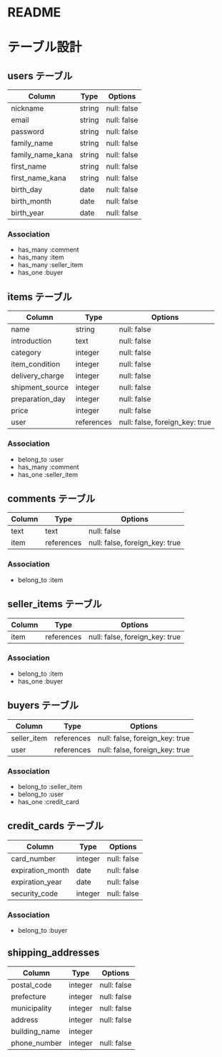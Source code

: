 # README

# テーブル設計

## users テーブル

| Column           | Type   | Options     |
| ---------------- | ------ | ----------- |
| nickname         | string | null: false |
| email            | string | null: false |
| password         | string | null: false |
| family_name      | string | null: false |
| family_name_kana | string | null: false |
| first_name       | string | null: false |
| first_name_kana  | string | null: false |
| birth_day        | date   | null: false |
| birth_month      | date   | null: false |
| birth_year       | date   | null: false |

### Association

- has_many :comment
- has_many :item
- has_many :seller_item
- has_one  :buyer


## items テーブル

| Column          | Type      | Options     |
| --------------- | --------- | ----------- |
| name            | string    | null: false |
| introduction    | text      | null: false |
| category        | integer   | null: false |
| item_condition  | integer   | null: false |
| delivery_charge | integer   | null: false |
| shipment_source | integer   | null: false |
| preparation_day | integer   | null: false |
| price           | integer   | null: false |
| user            |references | null: false, foreign_key: true |

### Association

- belong_to :user
- has_many  :comment
- has_one   :seller_item


## comments テーブル

| Column      | Type       | Options                        |
| ----------- | ---------- | ------------------------------ |
| text        | text       | null: false                    |
| item        | references | null: false, foreign_key: true |

### Association

- belong_to :item


## seller_items テーブル

| Column      | Type       | Options                        |
| ----------- | ---------- | ------------------------------ |
| item        | references | null: false, foreign_key: true |

 ### Association

- belong_to :item
- has_one :buyer


## buyers テーブル

| Column      | Type       | Options                        |
| ----------- | ---------- | ------------------------------ |
| seller_item | references | null: false, foreign_key: true |
| user        | references | null: false, foreign_key: true |

### Association

- belong_to :seller_item
- belong_to :user
- has_one   :credit_card


## credit_cards テーブル

| Column           | Type       | Options     |
| ---------------- | ---------- | ----------- |
| card_number      | integer    | null: false |
| expiration_month | date       | null: false |
| expiration_year  | date       | null: false |
| security_code    | integer    | null: false |

### Association

- belong_to :buyer


## shipping_addresses

| Column           | Type       | Options     |
| ---------------- | ---------- | ----------- |
| postal_code      | integer    | null: false |
| prefecture       | integer    | null: false |
| municipality     | integer    | null: false |
| address          | integer    | null: false |
| building_name    | integer    |
| phone_number     | integer    | null: false |

